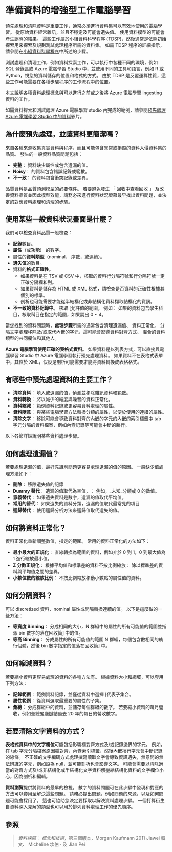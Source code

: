 <properties
    pageTitle="準備資料的增強型工作電腦學習 |Microsoft Azure"
    description="預先處理程序，並清除準備電腦學習的資料。"
    services="machine-learning"
    documentationCenter=""
    authors="bradsev"
    manager="jhubbard"
    editor="cgronlun" />

<tags
    ms.service="machine-learning"
    ms.workload="data-services"
    ms.tgt_pltfrm="na"
    ms.devlang="na"
    ms.topic="article"
    ms.date="09/19/2016" 
    ms.author="bradsev" />


# <a name="tasks-to-prepare-data-for-enhanced-machine-learning"></a>準備資料的增強型工作電腦學習

預先處理和清除資料是重要工作，通常必須進行資料集可以有效地使用的電腦學習。 從原始資料經常雜訊，並且不穩定及可能會遺失值。 使用資料模型的可能會產生誤導的結果。 這些工作屬於小組資料科學程序 (TDSP)，然後通常是依照初始探索用來探索及規劃測試處理程序所需的資料集。 如需 TDSP 程序的詳細指示，請參閱在[小組資料科學程序](https://azure.microsoft.com/documentation/learning-paths/cortana-analytics-process/)中所述的步驟。

測試處理和清理工作，例如資料探索工作，可以執行中各種不同的環境，例如 SQL 登錄區或 Azure 電腦學習 Studio 中，並使用不同的工具和語言，例如 R 或 Python，視您的資料儲存的位置和格式的方式。 由於 TDSP 是反覆運算性質，這些工作可能需要在各種步驟程序的工作流程中的位置。

本文說明各種資料處理概念與可以進行之前或之後將 Azure 電腦學習 ingesting 資料的工作。

如需資料探索和測試處理 Azure 電腦學習 studio 內完成的範例，請參閱[預先處理 Azure 電腦學習 Studio 中的資料](https://azure.microsoft.com/documentation/videos/preprocessing-data-in-azure-ml-studio/)影片。


## <a name="why-pre-process-and-clean-data"></a>為什麼預先處理，並讓資料更簡潔嗎？

來自各種來源收集真實資料與程序，而且可能包含異常或損毀的資料入侵資料集的品質。 發生的一般資料品質問題包括︰

* **完整**︰ 資料缺少屬性或包含遺漏的值。
* **Noisy**︰ 的資料包含錯誤記錄或範數。
* **不一致**︰ 的資料包含衝突記錄或差異。

品質資料是品質預測模型的必要條件。 若要避免發生 「 回收中查看回收 」 及改善資料品質並因此模型效能，請務必來進行資料狀況螢幕最早找出資料問題，並決定的對應資料處理和清理的步驟。

## <a name="what-are-some-typical-data-health-screens-that-are-employed"></a>使用某些一般資料狀況畫面是什麼？

我們可以檢查資料品質一般檢查︰

* **記錄**數目。
* **屬性**（或**功能**） 的數字。
* 屬性的**資料類型**（nominal、 序數，或連續）。
* **遺失值**的數目。
* 資料的**格式正確性**。
    * 如果資料是在 TSV 或 CSV 中，核取的資料行分隔符號和行分隔符號一定正確分隔欄和列。
    * 如果資料是儲存為 HTML 或 XML 格式，請檢查是否資料的正確性根據其個別的標準。
    * 剖析也可能需要才能從半結構化或非結構化資料擷取結構化的資訊。
* **不一致的資料記錄中**。 核取 [允許值的範圍。 例如︰ 如果的資料包含學生科目，核取科目在指定的範圍，如果說出 0 ~ 4。

當您找到的資料問題時，**處理步驟**所需的通常包含清理遺漏值、 資料正常化、 分隔文字處理移除及/或取代內嵌的字元，這可能會影響資料對齊方式、 混合的資料類型的共同欄位和其他人。

**Azure 電腦學習使用正確的表格式資料**。  如果資料是以列表方式，可以直接與電腦學習 Studio 中 Azure 電腦學習執行預先處理資料。  如果資料不在表格式表單中，其位於 XML，假設是剖析可能需要才能將資料轉換成表格格式。  

## <a name="what-are-some-of-the-major-tasks-in-data-pre-processing"></a>有哪些中預先處理資料的主要工作？

* **清除資料**︰ 填入或遺漏的值，偵測並移除雜訊資料和範數。
* **資料轉換**︰ 將以減少的維度與噪音的資料正常化。
* **資料縮減**︰ 範例資料記錄或更容易資料處理的屬性。
* **資料隨意**︰ 與某些電腦學習方法轉換分類的屬性，以便於使用的連續的屬性。
* **清除文字**︰ 移除可能會導致資料對齊的內嵌的字元的內嵌的索引標籤中 tab 字元分隔的資料檔案，例如內嵌記錄等可能會中斷的新行。

以下各節詳細說明某些資料處理步驟。

## <a name="how-to-deal-with-missing-values"></a>如何處理遺漏值？

若要處理遺漏的值，最好先識別問題更容易處理遺漏的值的原因。 一般缺少值處理方法如下︰

* **刪除**︰ 移除遺失值的記錄
* **Dummy 替代**︰ 遺漏的值取代為空值，︰ 例如，_未知_分類或 0 的數值。
* **意義替代**︰ 如果遺失資料是數字，遺漏的值取代平均值。
* **常用的替代**︰ 如果遺失的資料分類，遺漏的值取代最常見的項目
* **迴歸替代**︰ 使用迴歸分析方法來迴歸值取代遺失的值。  

## <a name="how-to-normalize-data"></a>如何將資料正常化？

資料正常化重新調整數值，指定的範圍。 常用的資料正常化的方法如下︰

* **最小最大的正規化**︰ 直線轉換為範圍的資料，例如介於 0 到 1，0 到最大值為 1 進行縮放最小值。
* **Z 分數正規化**︰ 根據平均值和標準差的資料不按比例縮放︰ 除以標準差的資料與平均值之間的差異。
* **小數位數的縮放比例**︰ 不按比例縮放移動小數點的屬性值的資料。  

## <a name="how-to-discretize-data"></a>如何分隔資料？

可以 discretized 資料，nominal 屬性或間隔轉換連續的值。 以下是這麼做的一些方法︰

* **等寬度 Binning**︰ 分成相同的大小，N 群組中的屬性的所有可能值的範圍並指派 bin 數字的落在回收筒] 中的值。
* **等高 Binning**︰ 分成屬性的所有可能值的範圍 N 群組，每個包含數相同的執行個體，然後 bin 數字指定的值落在回收筒] 中。  

## <a name="how-to-reduce-data"></a>如何縮減資料？

若要縮小資料更容易處理的資料的各種方法有。 根據資料大小和網域，可以套用下列方法︰

* **記錄範例**︰ 範例資料記錄，並僅從資料中選擇 [代表子集合。
* **屬性範例**︰ 從資料選取最重要的屬性的子集。  
* **彙總**︰ 分成群組中的資料，並儲存每個群組的數字。 若要縮小資料的每月營收，例如彙總餐廳鏈結過去 20 年的每日的營收數字。  

## <a name="how-to-clean-text-data"></a>若要清除文字資料的方式？

**表格式資料中的文字欄位**可能包括影響欄對齊方式及/或記錄邊界的字元。 例如，在 tab 字元分隔檔案原因欄對齊，內嵌索引標籤，然後內嵌換行字元會中斷記錄的線條。 不正確的文字編碼方式處理撰寫讀取文字會導致資訊遺失，無意間的無法辨識的字元，例如設為 null，並可能剖析也會影響文字。 可能會需要以清除適當的對齊方式及/或非結構化或半結構化文字資料解壓縮結構化資料的文字欄位小心，因為剖析和編輯。

**資料瀏覽**提供將資料的最早的檢視。 數字的資料問題可在此步驟中發現和對應的方法可以套用至解決這些問題。  請務必提出問題，例如問題的來源，以及如何問題可能會採用了。 這也可協助您決定要採取以解決資料處理步驟。 一個打算衍生自資料深入見解的類型也可以用於排列資料處理工作的優先順序。

## <a name="references"></a>參照

>*資料採礦︰ 概念和技術*，第三個版本，Morgan Kaufmann 2011 Jiawei 韓文、 Micheline 坎伯 ‧ 及 Jian Pei
